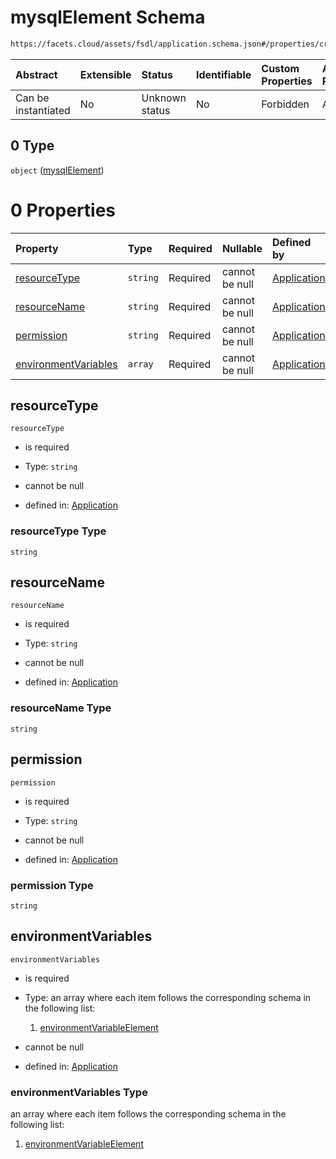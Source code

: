 # mysqlElement Schema

```txt
https://facets.cloud/assets/fsdl/application.schema.json#/properties/credentialRequests/properties/dbs/properties/mysql/items/0
```



| Abstract            | Extensible | Status         | Identifiable | Custom Properties | Additional Properties | Access Restrictions | Defined In                                                                        |
| :------------------ | :--------- | :------------- | :----------- | :---------------- | :-------------------- | :------------------ | :-------------------------------------------------------------------------------- |
| Can be instantiated | No         | Unknown status | No           | Forbidden         | Allowed               | none                | [application.schema.json*](../out/application.schema.json "open original schema") |

## 0 Type

`object` ([mysqlElement](application-properties-credentialrequests-properties-dbs-properties-mysql-items-mysqlelement.md))

# 0 Properties

| Property                                      | Type     | Required | Nullable       | Defined by                                                                                                                                                                                                                                                                                                       |
| :-------------------------------------------- | :------- | :------- | :------------- | :--------------------------------------------------------------------------------------------------------------------------------------------------------------------------------------------------------------------------------------------------------------------------------------------------------------- |
| [resourceType](#resourcetype)                 | `string` | Required | cannot be null | [Application](application-properties-credentialrequests-properties-dbs-properties-mysql-items-mysqlelement-properties-resourcetype.md "https://facets.cloud/assets/fsdl/application.schema.json#/properties/credentialRequests/properties/dbs/properties/mysql/items/0/properties/resourceType")                 |
| [resourceName](#resourcename)                 | `string` | Required | cannot be null | [Application](application-properties-credentialrequests-properties-dbs-properties-mysql-items-mysqlelement-properties-resourcename.md "https://facets.cloud/assets/fsdl/application.schema.json#/properties/credentialRequests/properties/dbs/properties/mysql/items/0/properties/resourceName")                 |
| [permission](#permission)                     | `string` | Required | cannot be null | [Application](application-properties-credentialrequests-properties-dbs-properties-mysql-items-mysqlelement-properties-permission.md "https://facets.cloud/assets/fsdl/application.schema.json#/properties/credentialRequests/properties/dbs/properties/mysql/items/0/properties/permission")                     |
| [environmentVariables](#environmentvariables) | `array`  | Required | cannot be null | [Application](application-properties-credentialrequests-properties-dbs-properties-mysql-items-mysqlelement-properties-environmentvariables.md "https://facets.cloud/assets/fsdl/application.schema.json#/properties/credentialRequests/properties/dbs/properties/mysql/items/0/properties/environmentVariables") |

## resourceType



`resourceType`

*   is required

*   Type: `string`

*   cannot be null

*   defined in: [Application](application-properties-credentialrequests-properties-dbs-properties-mysql-items-mysqlelement-properties-resourcetype.md "https://facets.cloud/assets/fsdl/application.schema.json#/properties/credentialRequests/properties/dbs/properties/mysql/items/0/properties/resourceType")

### resourceType Type

`string`

## resourceName



`resourceName`

*   is required

*   Type: `string`

*   cannot be null

*   defined in: [Application](application-properties-credentialrequests-properties-dbs-properties-mysql-items-mysqlelement-properties-resourcename.md "https://facets.cloud/assets/fsdl/application.schema.json#/properties/credentialRequests/properties/dbs/properties/mysql/items/0/properties/resourceName")

### resourceName Type

`string`

## permission



`permission`

*   is required

*   Type: `string`

*   cannot be null

*   defined in: [Application](application-properties-credentialrequests-properties-dbs-properties-mysql-items-mysqlelement-properties-permission.md "https://facets.cloud/assets/fsdl/application.schema.json#/properties/credentialRequests/properties/dbs/properties/mysql/items/0/properties/permission")

### permission Type

`string`

## environmentVariables



`environmentVariables`

*   is required

*   Type: an array where each item follows the corresponding schema in the following list:

    1.  [environmentVariableElement](application-properties-credentialrequests-properties-dbs-properties-mysql-items-mysqlelement-properties-environmentvariables-items-environmentvariableelement.md "check type definition")

*   cannot be null

*   defined in: [Application](application-properties-credentialrequests-properties-dbs-properties-mysql-items-mysqlelement-properties-environmentvariables.md "https://facets.cloud/assets/fsdl/application.schema.json#/properties/credentialRequests/properties/dbs/properties/mysql/items/0/properties/environmentVariables")

### environmentVariables Type

an array where each item follows the corresponding schema in the following list:

1.  [environmentVariableElement](application-properties-credentialrequests-properties-dbs-properties-mysql-items-mysqlelement-properties-environmentvariables-items-environmentvariableelement.md "check type definition")
